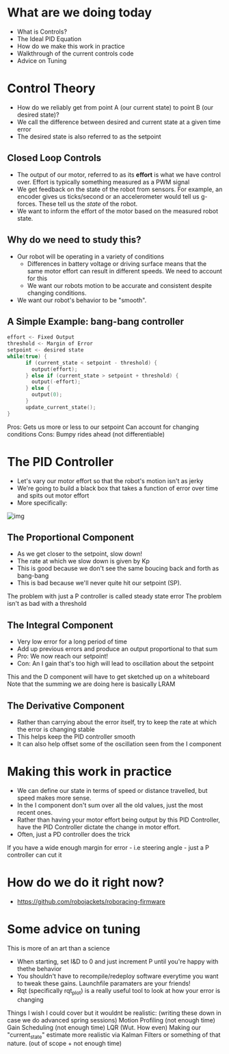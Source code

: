 # What are we doing today

-   What is Controls?
-   The Ideal PID Equation
-   How do we make this work in practice
-   Walkthrough of the current controls code
-   Advice on Tuning


# Control Theory

-   How do we reliably get from point A (our current state) to point B (our desired state)?
-   We call the difference between desired and current state at a given time <span class="underline">error</span>
-   The desired state is also referred to as the <span class="underline">setpoint</span>


## Closed Loop Controls

-   The output of our motor, referred to as its **effort** is what we have control over. Effort is typically something measured as a PWM signal
-   We get feedback on the state of the robot from sensors. For example, an encoder gives us ticks/second or an accelerometer would tell us g-forces. These tell us the *state* of the robot.
-   We want to inform the effort of the motor based on the measured robot state.


## Why do we need to study this?

-   Our robot will be operating in a variety of conditions
    -   Differences in battery voltage or driving surface means that the same motor effort can result in different speeds. We need to account for this
    -   We want our robots motion to be accurate and consistent despite changing conditions.
-   We want our robot's behavior to be "smooth".


## A Simple Example: bang-bang controller

```C++
effort <- Fixed Output
threshold <- Margin of Error
setpoint <- desired state
while(true) {
      if (current_state < setpoint - threshold) {
	    output(effort);
      } else if (current_state > setpoint + threshold) {
	    output(-effort);
      } else {
	    output(0);
      }
      update_current_state();
}
```

<div class="NOTES">
Pros: Gets us more or less to our setpoint Can account for changing conditions Cons: Bumpy rides ahead (not differentiable)

</div>


# The PID Controller

-   Let's vary our motor effort so that the robot's motion isn't as jerky
-   We're going to build a black box that takes a function of error over time and spits out motor effort
-   More specifically:

![img](https://www.researchgate.net/profile/Vishnu_Divakar/publication/281746636/figure/fig4/AS:284649973665803@1444877250888/Figure-5-PID-Equation.png)


## The Proportional Component

-   As we get closer to the setpoint, slow down!
-   The rate at which we slow down is given by Kp
-   This is good because we don't see the same boucing back and forth as bang-bang
-   This is bad because we'll never quite hit our setpoint (SP).

<div class="NOTES">
The problem with just a P controller is called steady state error The problem isn't as bad with a threshold

</div>


## The Integral Component

-   Very low error for a long period of time
-   Add up previous errors and produce an output proportional to that sum
-   Pro: We now reach our setpoint!
-   Con: An I gain that's too high will lead to oscillation about the setpoint

<div class="NOTES">
This and the D component will have to get sketched up on a whiteboard Note that the summing we are doing here is basically LRAM

</div>


## The Derivative Component

-   Rather than carrying about the error itself, try to keep the rate at which the error is changing stable
-   This helps keep the PID controller smooth
-   It can also help offset some of the oscillation seen from the I component


# Making this work in practice

-   We can define our state in terms of speed or distance travelled, but speed makes more sense.
-   In the I component don't sum over all the old values, just the most recent ones.
-   Rather than having your motor effort being output by this PID Controller, have the PID Controller dictate the change in motor effort.
-   Often, just a PD controller does the trick

<div class="NOTES">
If you have a wide enough margin for error - i.e steering angle - just a P controller can cut it

</div>


# How do we do it right now?

-   <https://github.com/robojackets/roboracing-firmware>


# Some advice on tuning

<div class="NOTES">
This is more of an art than a science

</div>

-   When starting, set I&D to 0 and just increment P until you're happy with thethe behavior
-   You shouldn't have to recompile/redeploy software everytime you want to tweak these gains. Launchfile paramaters are your friends!
-   Rqt (specifically rqt<sub>plot</sub>) is a really useful tool to look at how your error is changing

<div class="NOTES">
Things I wish I could cover but it wouldnt be realistic: (writing these down in case we do advanced spring sessions) Motion Profiling (not enough time) Gain Scheduling (not enough time) LQR (Wut. How even) Making our "current<sub>state</sub>" estimate more realistic via Kalman Filters or something of that nature. (out of scope + not enough time)

</div>